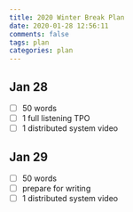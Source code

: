 ```yaml
---
title: 2020 Winter Break Plan 
date: 2020-01-28 12:56:11
comments: false
tags: plan
categories: plan
---
```


## Jan 28
- [ ] 50 words
- [ ] 1 full listening TPO
- [ ] 1 distributed system video

## Jan 29
- [ ] 50 words
- [ ] prepare for writing
- [ ] 1 distributed system video
